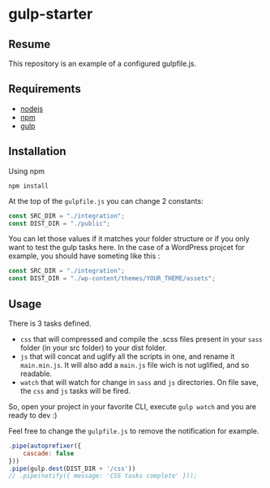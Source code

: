 # gulp-starter

## Resume
This repository is an example of a configured gulpfile.js. 

## Requirements

- [nodejs](https://nodejs.org/en/)
- [npm](https://www.npmjs.com/get-npm)
- [gulp](https://gulpjs.com/docs/en/getting-started/quick-start/) 

## Installation

Using npm
```
npm install
```

At the top of the `gulpfile.js` you can change 2 constants:
```js
const SRC_DIR = "./integration";
const DIST_DIR = "./public";
```

You can let those values if it matches your folder structure or if you only want to test the gulp tasks here.
In the case of a WordPress projcet for example, you should have someting like this : 

```js
const SRC_DIR = "./integration";
const DIST_DIR = "./wp-content/themes/YOUR_THEME/assets";
```

## Usage

There is 3 tasks defined.

- `css` that will compressed and compile the .scss files present in your `sass` folder (in your src folder) to your dist folder.
- `js` that will concat and uglify all the scripts in one, and rename it `main.min.js`. It will also add a `main.js` file wich is not uglified, and so readable.
- `watch` that will watch for change in `sass` and `js` directories. On file save, the `css` and `js` tasks will be fired.

So, open your project in your favorite CLI, execute `gulp watch` and you are ready to dev :)

Feel free to change the `gulpfile.js` to remove the notification for example.

```js
.pipe(autoprefixer({
    cascade: false
}))
.pipe(gulp.dest(DIST_DIR + '/css'))
// .pipe(notify({ message: 'CSS tasks complete' }));
```

